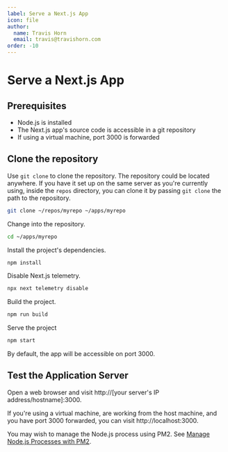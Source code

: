 ```yaml
---
label: Serve a Next.js App
icon: file
author:
  name: Travis Horn
  email: travis@travishorn.com
order: -10
---
```


# Serve a Next.js App

## Prerequisites

- Node.js is installed
- The Next.js app's source code is accessible in a git repository
- If using a virtual machine, port 3000 is forwarded

## Clone the repository

Use `git clone` to clone the repository. The repository could be located
anywhere. If you have it set up on the same server as you're currently using,
inside the `repos` directory, you can clone it by passing `git clone` the path
to the repository.

```sh
git clone ~/repos/myrepo ~/apps/myrepo
```

Change into the repository.

```sh
cd ~/apps/myrepo
```

Install the project's dependencies.

```sh
npm install
```

Disable Next.js telemetry.

```sh
npx next telemetry disable
```

Build the project.

```sh
npm run build
```

Serve the project

```sh
npm start
```

By default, the app will be accessible on port 3000.

## Test the Application Server

Open a web browser and visit http://[your server's IP address/hostname]:3000.

If you're using a virtual machine, are working from the host machine, and you
have port 3000 forwarded, you can visit http://localhost:3000.

You may wish to manage the Node.js process using PM2. See [Manage Node.js
Processes with PM2](10%20Manage%20Node.js%20Processes%20with%20PM2.md).
